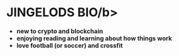 # <b>JINGELODS BIO/b>

- new to crypto and blockchain
- enjoying reading and learning about how things work 
- love football (or soccer) and crossfit
